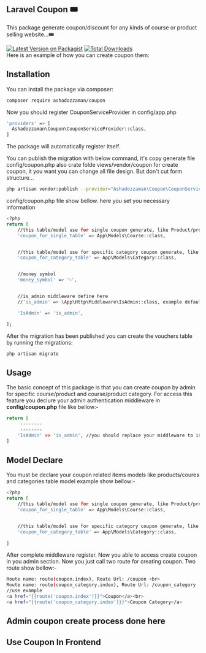 ## Laravel Coupon 🎟<br>
This package generate coupon/discount for any kinds of course or product selling website...🎟

[![Latest Version on Packagist](https://img.shields.io/packagist/v/ashadozzaman/coupon.svg?style=flat-square)](https://packagist.org/packages/ashadozzaman/coupon)
[![Total Downloads](https://img.shields.io/packagist/dt/ashadozzaman/coupon.svg?style=flat-square)](https://packagist.org/packages/ashadozzaman/coupon)
<br>
Here is an example of how you can create coupon them:
## Installation

You can install the package via composer:

```bash
composer require ashadozzaman/coupon
```
Now you should register CouponServiceProvider in config/app.php
```bash
'providers' => [
  Ashadozzaman\Coupon\CouponServiceProvider::class,
]
```
The package will automatically register itself.

You can publish the migration with below command, it's copy generate file config/coupon.php also crate folde views/vendor/coupon for create coupon, it you want you can change all file design. But don't cut form structure...

```bash
php artisan vendor:publish --provider="Ashadozzaman\Coupon\CouponServiceProvider"
```

config/coupon.php file show bellow. here you set you necessary information
```bash
<?php
return [
    //this table/model use for single coupon generate, like Product/products, Course/courses
    'coupon_for_single_table' => App\Models\Course::class,


    //this table/model use for specific category coupon generate, like Product/products, Course/courses
    'coupon_for_category_table' => App\Models\Category::class,


    //money symbol
    'money_symbol' => '৳',


    //is_admin middleware define here
    //'is_admin' => \App\Http\Middleware\IsAdmin::class, example default action this

    'IsAdmin' => 'is_admin',

];
```

After the migration has been published you can create the vouchers table by running the migrations:

```bash
php artisan migrate
```
## Usage
The basic concept of this package is that you can create coupon by admin for specific course/product and course/product category. For access this feature you declure your admin authentication middleware in <b>config/coupon.php</b> file like bellow:-

```bash
return [
     --------
     --------
    'IsAdmin' => 'is_admin', //you should replace your middleware to is_admin thanks
]
```
## Model Declare
You must be declare your coupon related items models like products/coures and categories table model example show bellow:-
```bash
<?php
return [
    //this table/model use for single coupon generate, like Product/products, Course/courses
    'coupon_for_single_table' => App\Models\Course::class,


    //this table/model use for specific category coupon generate, like Product/products, Course/courses
    'coupon_for_category_table' => App\Models\Category::class,
    
]
```
After complete middleware register. Now you able to access create coupon in you admin section. Now you just call two route for creating coupon. Two route show bellow:-

```bash
Route name: route(coupon.index), Route Url: /coupon <br>
Route name: route(coupon_category.index), Route Url: /coupon_category
//use example
<a href="{{route('coupon.index')}}">Coupon</a><br>
<a href="{{route('coupon_category.index')}}">Coupon Category</a>
```
## Admin coupon create process done here

## Use Coupon In Frontend

